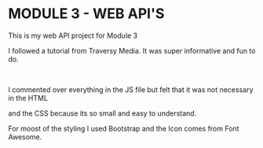 <h1>MODULE 3 - WEB API'S</h1>

<p>This is my web API project for Module 3</p>
<p>I followed a tutorial from Traversy Media. It was super informative and fun to do.</p>
<br>
<p>I commented over everything in the JS file but felt that it was not necessary in the HTML</p>
<p>and the CSS because its so small and easy to understand.</p>
<p>For moost of the styling I used Bootstrap and the Icon comes from Font Awesome.</p>